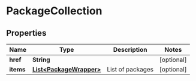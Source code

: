 
# PackageCollection

## Properties
Name | Type | Description | Notes
------------ | ------------- | ------------- | -------------
**href** | **String** |  |  [optional]
**items** | [**List&lt;PackageWrapper&gt;**](PackageWrapper.md) | List of packages |  [optional]



